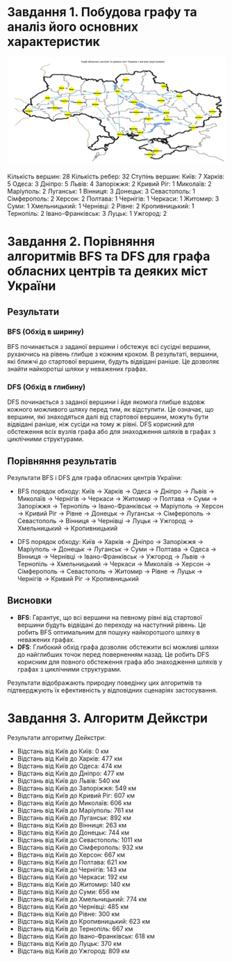 # Завдання 1. Побудова графу та аналіз його основних характеристик

![alt text](image.png)

Кількість вершин: 28
Кількість ребер: 32
Ступінь вершин:
Київ: 7
Харків: 5
Одеса: 3
Дніпро: 5
Львів: 4
Запоріжжя: 2
Кривий Ріг: 1
Миколаїв: 2
Маріуполь: 2
Луганськ: 1
Вінниця: 3
Донецьк: 3
Севастополь: 1
Сімферополь: 2
Херсон: 2
Полтава: 1
Чернігів: 1
Черкаси: 1
Житомир: 3
Суми: 1
Хмельницький: 1
Чернівці: 2
Рівне: 2
Кропивницький: 1
Тернопіль: 2
Івано-Франківськ: 3
Луцьк: 1
Ужгород: 2

# Завдання 2. Порівняння алгоритмів BFS та DFS для графа обласних центрів та деяких міст України

## Результати

### BFS (Обхід в ширину)

BFS починається з заданої вершини і обстежує всі сусідні вершини, рухаючись на рівень глибше з кожним кроком. В результаті, вершини, які ближчі до стартової вершини, будуть відвідані раніше. Це дозволяє знайти найкоротші шляхи у неважених графах.

### DFS (Обхід в глибину)

DFS починається з заданої вершини і йде якомога глибше вздовж кожного можливого шляху перед тим, як відступити. Це означає, що вершини, які знаходяться далі від стартової вершини, можуть бути відвідані раніше, ніж сусіди на тому ж рівні. DFS корисний для обстеження всіх вузлів графа або для знаходження шляхів в графах з циклічними структурами.

## Порівняння результатів

Результати BFS і DFS для графа обласних центрів України:

- BFS порядок обходу: Київ -> Харків -> Одеса -> Дніпро -> Львів -> Миколаїв -> Чернігів -> Черкаси -> Житомир -> Полтава -> Суми -> Запоріжжя -> Тернопіль -> Івано-Франківськ -> Маріуполь -> Херсон -> Кривий Ріг -> Рівне -> Донецьк -> Луганськ -> Сімферополь -> Севастополь -> Вінниця -> Чернівці -> Луцьк -> Ужгород -> Хмельницький -> Кропивницький

- DFS порядок обходу: Київ -> Харків -> Дніпро -> Запоріжжя -> Маріуполь -> Донецьк -> Луганськ -> Суми -> Полтава -> Одеса -> Вінниця -> Чернівці -> Івано-Франківськ -> Ужгород -> Львів -> Тернопіль -> Хмельницький -> Черкаси -> Миколаїв -> Херсон -> Сімферополь -> Севастополь -> Житомир -> Рівне -> Луцьк -> Чернігів -> Кривий Ріг -> Кропивницький

## Висновки

- **BFS**: Гарантує, що всі вершини на певному рівні від стартової вершини будуть відвідані до переходу на наступний рівень. Це робить BFS оптимальним для пошуку найкоротшого шляху в неважених графах.
- **DFS**: Глибокий обхід графа дозволяє обстежити всі можливі шляхи до найглибших точок перед поверненням назад. Це робить DFS корисним для повного обстеження графа або знаходження шляхів у графах з циклічними структурами.

Результати відображають природну поведінку цих алгоритмів та підтверджують їх ефективність у відповідних сценаріях застосування.

# Завдання 3. Алгоритм Дейкстри


Результати алгоритму Дейкстри:

- Відстань від Київ до Київ: 0 км
- Відстань від Київ до Харків: 477 км
- Відстань від Київ до Одеса: 474 км
- Відстань від Київ до Дніпро: 477 км
- Відстань від Київ до Львів: 540 км
- Відстань від Київ до Запоріжжя: 549 км
- Відстань від Київ до Кривий Ріг: 607 км
- Відстань від Київ до Миколаїв: 606 км
- Відстань від Київ до Маріуполь: 761 км
- Відстань від Київ до Луганськ: 892 км
- Відстань від Київ до Вінниця: 263 км
- Відстань від Київ до Донецьк: 744 км
- Відстань від Київ до Севастополь: 1011 км
- Відстань від Київ до Сімферополь: 932 км
- Відстань від Київ до Херсон: 667 км
- Відстань від Київ до Полтава: 621 км
- Відстань від Київ до Чернігів: 143 км
- Відстань від Київ до Черкаси: 192 км
- Відстань від Київ до Житомир: 140 км
- Відстань від Київ до Суми: 656 км
- Відстань від Київ до Хмельницький: 774 км
- Відстань від Київ до Чернівці: 485 км
- Відстань від Київ до Рівне: 300 км
- Відстань від Київ до Кропивницький: 623 км
- Відстань від Київ до Тернопіль: 667 км
- Відстань від Київ до Івано-Франківськ: 618 км
- Відстань від Київ до Луцьк: 370 км
- Відстань від Київ до Ужгород: 809 км
